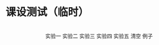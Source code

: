 # 课设测试（临时）


<!DOCTYPE html>
<html>
<head>
    <meta charset="UTF-8">
    <!-- import CSS -->
    <link rel="stylesheet" href="https://unpkg.com/element-ui/lib/theme-chalk/index.css">
    <style type="text/css">
        el-button {circle:true}
    </style>
</head>
<body>
<div id="app">

<el-input
        type="textarea"
        :rows="6"
        placeholder="请输入内容"
        v-model="textarea1"
        id="qwe"
        background-color="#ffffff73">
</el-input>

<br>

<div align="center">
    <el-tooltip class="item" effect="light" content="词法分析程序设计" placement="top">
        <el-button onclick="func()" >实验一</el-button>
    </el-tooltip>
    <el-tooltip class="item" effect="light" content="基于语法制导翻译的表达式转换编译器，以#结尾" placement="top">
        <el-button onclick="func2()" >实验二</el-button>
    </el-tooltip>
    <el-tooltip class="item" effect="light" content="说明语句的词法分析器" placement="top">
        <el-button onclick="func3()" >实验三</el-button>
    </el-tooltip>
    <el-tooltip class="item" effect="light" content="基于预测分析方法的表达式语法分析器" placement="top">
        <el-button onclick="func4()" >实验四</el-button>
    </el-tooltip>
    <el-tooltip class="item" effect="light" content="基于算符优先分析方法的表达式语法分析器" placement="top">
        <el-button onclick="func5()" >实验五</el-button>
    </el-tooltip>
    <el-tooltip class="item" effect="light" content="清空两个输入框" placement="top">
        <el-button onclick="func6()" >清空</el-button>
    </el-tooltip>
    <el-tooltip class="item" effect="light" content="点击显示每个实验的输入例子" placement="top">
        <el-button onclick="func7()" >例子</el-button>
    </el-tooltip>
</div>

<br>

<el-input
        type="textarea"
        :rows="18"
        placeholder="结果将在这里显示..."
        v-model="textarea2"
        id="zxc">
</el-input>

</div>
</body>

<!-- import Vue before Element -->
<script src="https://unpkg.com/vue/dist/vue.js"></script>
<!-- import JavaScript -->
<script src="https://unpkg.com/element-ui/lib/index.js"></script>

<script>
    var Main = {
        data() {
            return {
                textarea1: '',
                textarea2: ''
            }
        }
    }
    var Ctor = Vue.extend(Main)
    new Ctor().$mount('#app')


    function func(){
        var tmp = document.getElementById('qwe');
        var str = tmp.value;

        var fstr = '';

        // tmp = document.getElementById('zxc');
        // tmp.value = str;

        function do_word(s) {
            fstr += '(';
            fstr += dict[s];
            fstr += ', ';
            fstr += s;
            fstr += ') ';
        }

        function do_id(s) {
            fstr += '(';
            fstr += 10;
            fstr += ', ';
            fstr += s;
            fstr += ') ';
        }

        function do_num(s) {
            fstr += '(';
            fstr += 11;
            fstr += ', ';
            fstr += s;
            fstr += ') ';
        }

        function do_symbol(s) {
            fstr += '(';
            fstr += dict[s];
            fstr += ', ';
            fstr += s;
            fstr += ') ';
        }


        function contains(arr, obj) {
            var i = arr.length;
            while (i--) {
                if (arr[i] === obj) {
                    return true;
                }
            }
            return false;
        }


        var dict = {'begin' : 1, 'if' : 2, 'then' : 3, 'while' : 4, 'do' : 5, 'end' : 6,
            '+' : 13, '-' : 14, '*' : 15, '/' : 16, ':' : 17, ':=' : 18,
            '<' : 20, '<>' : 21, '<=' : 22, '>' : 23, '>=' : 24, '=' : 25, ';' : 26,
            '(' : 27, ')' : 28, '#' : 0};
        var word = new Array('begin', 'if', 'then', 'while', 'do', 'end');

        var i = 0;
        while(str[i] != '#'){
            var ch = str[i];
            if(ch == ' '){
                i++;
                continue;
            }
            if((ch >= 'a' && ch <= 'z') || (ch >= 'A' && ch <= 'Z')){
                var tmp_str = '';
                while((ch >= 'a' && ch <= 'z') || (ch >= 'A' && ch <= 'Z') || (ch >= '0' && ch <= '9')){
                    tmp_str += ch;
                    i++;
                    ch = str[i];
                }
                if(contains(word, tmp_str)){
                    do_word(tmp_str);
                }else do_id(tmp_str);
            }else if(ch >= '0' && ch <= '9'){
                var tmp_str = '';
                while (ch >= '0' && ch <= '9'){
                    tmp_str += ch;
                    i++;
                    ch = str[i];
                }
                do_num(tmp_str);
            }else{
                var tmp_str = '';
                if(str[i] == ':' && str[i + 1] == '='){
                    tmp_str = ':=';
                    i++;
                }else if(str[i] == '<' && str[i + 1] == '>'){
                    tmp_str = '<>';
                    i++;
                }else if(str[i] == '<' && str[i + 1] == '='){
                    tmp_str = '<=';
                    i++;
                }else if(str[i] == '>' && str[i + 1] == '='){
                    tmp_str= '>=';
                    i++;
                }else tmp_str = ch;
                do_symbol(tmp_str);
                i++;
            }
        }
        fstr += '(0, #)';


        tmp = document.getElementById('zxc');
        tmp.value = fstr;

    }



    //----------------------------------------------------------------------------------------


    function func2() {
        var tmp = document.getElementById('qwe');
        var str = tmp.value;

        var fstr = '';

        var st_lex = [];
        var st_tok = [];

        const NUM = 256, DIV = 257, MOD = 258, ID = 259, DONE = 260, NONE = -1, EOSTR = '\0';

        const BUF_SIZE = 100, SYM_SIZE = 200;

        var lookahead, lineno = 1, tokenval = NONE;

        var lexbuf = '';

        var I = 0;

        var eflag = false;

        var estr = '';

        function emit(type, tval) {
            switch (type) {
                case '+':
                case '-':
                case '*':
                case '/':
                    fstr += type;
                    break;
                case DIV:
                    fstr += 'div';
                    break;
                case MOD:
                    fstr += 'mod';
                    break;
                case NUM:
                    fstr += tval;
                    break;
                case ID:
                    fstr += st_lex[tval];
                    break;
                default:
                    return;
            }
        }

        function error(s) {
            fstr += 'line ' + lineno + ': ' + s + '\n';
            eflag = true;
            estr = fstr;
            //add a teiminate statement
            tmp = document.getElementById('zxc');
            tmp.value = fstr;
            //alert('qqq');
            throw new  Error ('error');
        }

        function insert(s, num) {
            if(st_lex.length >= SYM_SIZE){
                error('symbol table full');
            }
            st_lex.push(s);
            st_tok.push(num);
        }

        function init() {
            insert('', 0);
            insert('div', DIV);
            insert('mod', MOD);
        }

        function lookup(s) {
            for(var i = 1; i < st_lex.length; ++i){
                if(st_lex[i] == s) return i;
            }
            return 0;
        }

        function lex() {
            var tmp;
            while(true){
                tmp = str[I];
                I++;
                if(tmp == ' ' || tmp == '\t') continue;
                else if(tmp == '\n'){
                    lineno++;
                }else if(tmp >= '0' && tmp <= '9'){
                    I--;
                    var tt = '';
                    while(tmp >= '0' && tmp <= '9'){
                        tt += tmp;
                        I++;
                        tmp = str[I];
                    }
                    tokenval = parseInt(tt);
                    return NUM;
                }else if((tmp >= 'a' && tmp <= 'z') || (tmp >= 'A' && tmp <= 'Z')){
                    var pos, ind = 0;
                    lexbuf = '';
                    while ((tmp >= 'a' && tmp <= 'z') || (tmp >= 'A' && tmp <= 'Z') || (tmp >= '0' && tmp <= '9')){
                        lexbuf += tmp;
                        tmp = str[I];
                        I++;
                        ind++;

                        var tmps = lexbuf;
                        if(tmps == 'DIV' || tmps == 'MOD'){
                            break;
                        }
                        if(ind >= BUF_SIZE){
                            error('the length of identifier is too long');
                        }
                    }

                    if(tmp != '#'){
                        I--;
                    }


                    pos = lookup(lexbuf);
                    if(pos == 0){
                        insert(lexbuf, ID);
                        tokenval = st_lex.length - 1;
                        return ID;
                    }else if(st_lex[pos] == 'div' || st_lex[pos] == 'mod'){
                        if(st_lex[pos] == 'div'){
                            tokenval = DIV;
                            return DIV;
                        }else {
                            tokenval = MOD;
                            return MOD;
                        }
                    }else {
                        tokenval = pos;
                        return ID;
                    }

                }else if(tmp == '#'){
                    return DONE;
                }else{
                    tokenval = NONE;
                    return tmp;
                }
            }
        }

        function match(x) {
            if(lookahead == x){
                lookahead = lex();
            }else error('syntax error');
        }

        function factor() {
            switch (lookahead) {
                case '(':
                    match('(');
                    express();
                    match(')');
                    break;
                case NUM:
                    emit(NUM, tokenval);
                    match(NUM);
                    break;
                case ID:
                    emit(ID, tokenval);
                    match(ID);
                    break;
                default:
                    error('syntax error');
            }
        }


        function term() {
            var tmp;
            factor();
            while(true){
                switch (lookahead) {
                    case '*':
                    case '/':
                    case DIV:
                    case MOD:
                        tmp = lookahead;
                        match(lookahead);
                        factor();
                        emit(tmp, NONE);
                        continue;
                    default:
                        return ;
                }
            }
        }


        function express() {
            var tmp;
            term();
            while (true){
                switch (lookahead) {
                    case '+':
                    case '-':
                        tmp = lookahead;
                        match(lookahead);
                        term();
                        emit(tmp, NONE);
                        continue;
                    default:
                        return ;
                }
            }
        }

        function parse() {
            lookahead = lex();
            while (lookahead != DONE){
                express();
                match(';');
                fstr += '\n';
            }
        }

        init();
        parse();

        tmp = document.getElementById('zxc');
        tmp.value = fstr;
        //if(eflag) tmp.value = estr; else tmp.value = fstr;


    }








    //---------------------------------------------------------------------------------


    function func3() {

        var tmp = document.getElementById('qwe');
        var str = tmp.value;
        var fstr = '';

        var id = [], tp = [], val = [];

        function judge_is_id(s) {
            if ((s.split(' ')).length - 1 > 0){
                return false;
            }
            if(!((s[0] >= 'a' && s[0] <= 'z') || (s[0] >= 'A' || s[0] <= 'Z'))){
                return false;
            }
            return true;
        }

        var int_num, char_num, string_num, float_num;
        int_num = char_num = string_num = float_num = 0;

        var i = 0;
        while (str[i] != ';'){
            if(str[i] == ' '){
                i++;
                continue;
            }
            if(str[i] != 'c'){
                fstr += 'It is not a constant declaration statement!\n';
                fstr += 'Please input a string again!';
                tmp = document.getElementById('zxc');
                tmp.value = fstr;
                throw new Error('error');
            }else if(i + 6 > str.length){
                fstr += 'It is not a constant declaration statement!\n';
                fstr += 'Please input a string again!';
                tmp = document.getElementById('zxc');
                tmp.value = fstr;
                throw new Error('error');
            }else if(str.slice(i, i + 5) != 'const'){
                fstr += 'It is not a constant declaration statement!\n';
                fstr += 'Please input a string again!';
                tmp = document.getElementById('zxc');
                tmp.value = fstr;
                throw new Error('error');
            }else{
                str = str.slice(i + 5, str.length - 1);
                break;
            }
        }

        var foo = str.split(',');

        for(i = 0; i < foo.length; ++i){
            var cnt = foo[i];
            var left = cnt.split('=')[0];
            var right = cnt.split('=')[1];

            left = left.replace(/(^\s*)|(\s*$)/g, "");
            right = right.replace(/(^\s*)|(\s*$)/g, "");

            if(!judge_is_id(left)){
                id.push(left);
                tp.push('Wrong! It is not an identifier!');
                val.push(' ');
            }else {
                id.push(left);

                if(right[0] == '\'' && right[2] == '\''){
                    tp.push('char');
                    val.push(right[1]);
                }else if((right.split('\'')).length - 1 == 2){
                    tp.push('more than one character in \'');
                    val.push(' ');
                }else if((right.split('\"')).length - 1 == 2){
                    tp.push('string');
                    val.push(right.slice(1, right.length - 1));
                }else{
                    if((right.split('.')).length - 1 == 1 && !isNaN(right.split('.')[0]) && !isNaN(right.split('.')[1])){
                        if(right.split('.')[0][0] == '0'){
                            tp.push('numbers cannot started with zero');
                            val.push(' ');
                        }else{
                            tp.push('float');
                            val.push(right);
                        }
                    }else if(isNaN(right)){
                        tp.push('Wrong constant');
                        val.push(' ');
                    }else if(right[0] == '0'){
                        tp.push('numbers cannot started with zero');
                        val.push(' ');
                    }else{
                        tp.push('integer');
                        val.push(right);
                    }
                }

            }

        }

        var bar = id.length;
        for(i = 0; i < bar; ++i){
            fstr += (id[i] + ' ( ' + tp[i] + ' , ' + val[i] + ' ) \n');
        }
        for(i = 0; i < bar; ++i){
            if(tp[i] == 'integer') int_num++;
            if(tp[i] == 'char') char_num++;
            if(tp[i] == 'string') string_num++;
            if(tp[i] == 'float') float_num++;
        }
        fstr += ('int_num = ' + int_num + ', char_num = ' + char_num + ', string_num = ' + string_num + ', float_num = ' + float_num);
        tmp = document.getElementById('zxc');
        tmp.value = fstr;


    }


    //---------------------------------------------------




    function func4() {

        var tmp = document.getElementById('qwe');
        var str = tmp.value;
        var fstr = '';

        var dict = {
            'S' : {
                'm' : 'AT',
                '(' : 'AT'
            },
            'T' : {
                '+' : '+AT',
                ')' : '$',
                '#' : '$',
            },
            'A' : {
                'm' : 'BU',
                '(' : 'BU'
            },
            'U' : {
                '+' : '$',
                '*' : '*BU',
                ')' : '$',
                '#' : '$'
            },
            'B' : {
                'm' : 'm',
                '(' : '(S)'
            }
        };

        no_tm = ['m', '+', '*', '(', ')', '#'];

        function PRINT(no, stk, s, pd) {
            var tchar = stk.slice(stk.length - 1, stk.length);
            if(no_tm.indexOf(tchar) == -1){
                while(stk.length < 20){
                    stk += ' ';
                }
                while (s.length < 20){
                    s = ' ' + s;
                }
                fstr += no;
                fstr += ('\t' + stk + s + '\t\t\t' + tchar + '->' + pd + '\n');
            }else{
                while(stk.length < 20){
                    stk += ' ';
                }
                while (s.length < 20){
                    s = ' ' + s;
                }
                fstr += no;
                fstr += ('\t' + stk + s + '\t\t\t' + pd + '\n');
            }
        }


        var num = 1;
        var ind = 0;
        var stack = '#S';

        while (stack.length != 1){
            if(stack.slice(stack.length - 1, stack.length) == str[ind]){
                PRINT(num, stack, str, '\'' + str[ind] + '\' match');
                tt_str = str;
                str = '';
                for(var j = 0; j < ind + 1; ++j){
                    str += ' ';
                }
                str += tt_str.slice(ind + 1, tt_str.length);
                ind++;
                num++;
                stack = stack.slice(0, stack.length - 1);
            }else if(no_tm.indexOf(stack.slice(stack.length - 1, stack.length)) != -1){
                PRINT(num, stack, str, '[ERROR] not match');
                tmp = document.getElementById('zxc');
                tmp.value = fstr;
                throw new Error('error');
            }else if(!(str[ind] in dict[stack.slice(stack.length - 1, stack.length)])){
                PRINT(num, stack, str, '[ERROR] not match');
                tmp = document.getElementById('zxc');
                tmp.value = fstr;
                throw new Error('error');
            }else{
                var prod = dict[stack.slice(stack.length - 1, stack.length)][str[ind]];
                PRINT(num, stack, str, prod);
                num++;
                stack = stack.slice(0, stack.length - 1);
                if(prod != '$'){
                    stack += prod.split("").reverse().join("");
                }
            }
        }

        PRINT(num, stack, str, 'acc');

        tmp = document.getElementById('zxc');
        tmp.value = fstr;

    }


    //--------------------------------------------



    function func5() {
        var tmp = document.getElementById('qwe');
        var str = tmp.value;
        var fstr = ''
        try{
            fstr = eval(str);
            tmp = document.getElementById('zxc');
            tmp.value = fstr;
        }catch (e) {
            tmp = document.getElementById('zxc');
            tmp.value = 'wrong expression';
        }
    }


    function func6(){
        var tmp = document.getElementById('qwe');
        tmp.value = '';
        var tmp = document.getElementById('zxc');
        tmp.value = '';
    }

    function func7(){
        var tmp = document.getElementById('qwe');

        var fstr = '实验一: begin x:=9;if x>0 then x:=2*x+1/3;end#\n实验二: 4 - 5 * 6 div 4 + 8 mod 2;#\n实验三: const count=10,sum=81.5,char1=\'f\',string1=\"hj\", max=169;\n实验四: m+m*m#\n实验五: (2+3)*5\n';
        tmp.value = fstr;
    }

</script>







</html>
